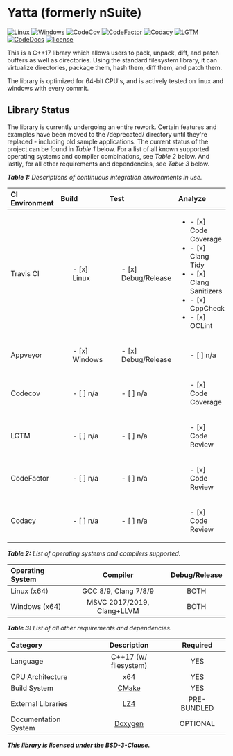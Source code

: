# Yatta (formerly nSuite)
[![Linux](https://img.shields.io/travis/yattabyte/nsuite?label=Linux%20Build&logo=Travis)](https://travis-ci.com/Yattabyte/nSuite)
[![Windows](https://img.shields.io/appveyor/ci/yattabyte/nsuite?label=Windows%20Build&logo=Appveyor)](https://ci.appveyor.com/project/Yattabyte/nsuite)
[![CodeCov](https://img.shields.io/codecov/c/gh/yattabyte/nsuite/beta?label=Code%20Coverage&logo=CodeCov)](https://codecov.io/gh/Yattabyte/nSuite)
[![CodeFactor](https://img.shields.io/codefactor/grade/github/yattabyte/nsuite?label=Code%20Factor&logo=CodeFactor)](https://www.codefactor.io/repository/github/yattabyte/nsuite)
[![Codacy](https://img.shields.io/codacy/grade/2b38f4eaa90d4b238942d6daaf578655?label=Code%20Quality&logo=Codacy)](https://www.codacy.com/manual/Yattabyte/nSuite)
[![LGTM](https://img.shields.io/lgtm/grade/cpp/github/Yattabyte/nSuite?label=Code%20Quality&logo=LGTM)](https://lgtm.com/projects/g/Yattabyte/nSuite)
[![CodeDocs](https://codedocs.xyz/Yattabyte/nSuite.svg)](https://codedocs.xyz/Yattabyte/nSuite/)
[![license](https://img.shields.io/github/license/Yattabyte/nSuite?label=License&logo=github)](https://github.com/Yattabyte/nSuite/blob/beta/LICENSE)

This is a C++17 library which allows users to pack, unpack, diff, and patch buffers as well as directories.
Using the standard filesystem library, it can virtualize directories, package them, hash them, diff them, and patch them.

The library is optimized for 64-bit CPU's, and is actively tested on linux and windows with every commit.

## Library Status

The library is currently undergoing an entire rework.
Certain features and examples have been moved to the /deprecated/ directory until they're replaced - including old sample applications.
The current status of the project can be found in *Table 1* below.
For a list of all known supported operating systems and compiler combinations, see *Table 2* below.
And lastly, for all other requirements and dependencies, see *Table 3* below.

***Table 1:** Descriptions of continuous integration environments in use.*

| CI Environment   | Build                | Test                       | Analyze                                                                                                                                 |
|:-----------------|:---------------------|:---------------------------|:----------------------------------------------------------------------------------------------------------------------------------------|
| Travis CI        |<ul>- [x] Linux  </ul>|<ul>- [x] Debug/Release</ul>|<ul><li>- [x] Code Coverage</li><li>- [x] Clang Tidy</li><li>- [x] Clang Sanitizers</li><li>- [x] CppCheck</li><li>- [x] OCLint</li></ul>|
| Appveyor         |<ul>- [x] Windows</ul>|<ul>- [x] Debug/Release</ul>|<ul>- [ ] n/a                                                                                                                       </ul>|
| Codecov          |<ul>- [ ] n/a    </ul>|<ul>- [ ] n/a          </ul>|<ul>- [x] Code Coverage                                                                                                             </ul>|
| LGTM             |<ul>- [ ] n/a    </ul>|<ul>- [ ] n/a          </ul>|<ul>- [x] Code Review                                                                                                               </ul>|
| CodeFactor       |<ul>- [ ] n/a    </ul>|<ul>- [ ] n/a          </ul>|<ul>- [x] Code Review                                                                                                               </ul>|
| Codacy           |<ul>- [ ] n/a    </ul>|<ul>- [ ] n/a          </ul>|<ul>- [x] Code Review                                                                                                               </ul>|


***Table 2:** List of operating systems and compilers supported.*

| Operating System | Compiler                   | Debug/Release |
|:-----------------|:--------------------------:|:-------------:|
| Linux (x64)      | GCC 8/9, Clang 7/8/9       |      BOTH     |
| Windows (x64)    | MSVC 2017/2019, Clang+LLVM |      BOTH     |

***Table 3:** List of all other requirements and dependencies.*

| Category             | Description                                 | Required    |
|:---------------------|:-------------------------------------------:|:-----------:|
| Language             | C++17 (w/ filesystem)                       | YES         |
| CPU Architecture     | x64                                         | YES         |
| Build System         | [CMake](https://cmake.org/)                 | YES         |
| External Libraries   | [LZ4](https://github.com/lz4/lz4)           | PRE-BUNDLED |
| Documentation System | [Doxygen](http://www.doxygen.nl/index.html) | OPTIONAL    |

***This library is licensed under the BSD-3-Clause.***